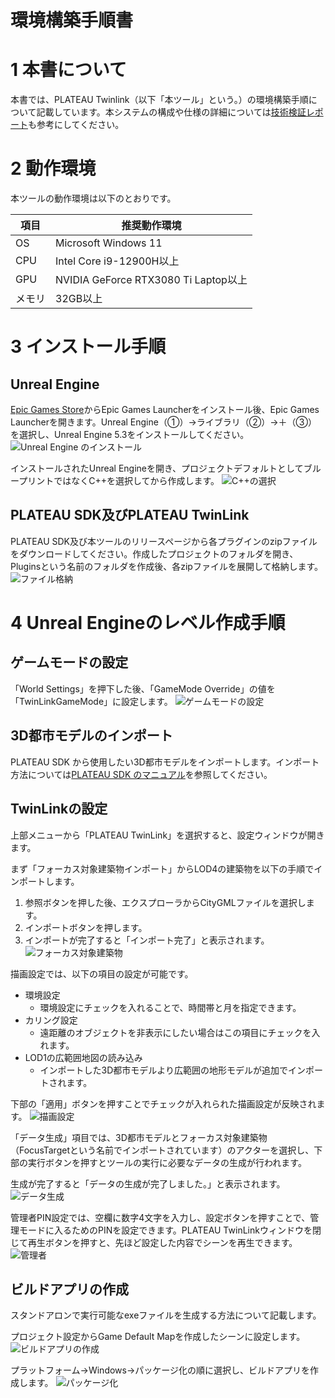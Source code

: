 # 環境構築手順書
# 1 本書について
本書では、PLATEAU Twinlink（以下「本ツール」という。）の環境構築手順について記載しています。本システムの構成や仕様の詳細については[技術検証レポート](https://)も参考にしてください。

# 2 動作環境
本ツールの動作環境は以下のとおりです。

| 項目 | 推奨動作環境 |
| - | - |
| OS | Microsoft Windows 11 |
| CPU | Intel Core i9-12900H以上 |
| GPU | NVIDIA GeForce RTX3080 Ti Laptop以上 |
| メモリ | 32GB以上 |

# 3 インストール手順
## Unreal Engine
[Epic Games Store](https://store.epicgames.com/ja/download)からEpic Games Launcherをインストール後、Epic Games Launcherを開きます。Unreal Engine（①）→ライブラリ（②）→＋（③）を選択し、Unreal Engine 5.3をインストールしてください。
![Unreal Engine のインストール](../resources/Setup/Unreal%20Engine%20のインストール.jpg)


インストールされたUnreal Engineを開き、プロジェクトデフォルトとしてブループリントではなくC++を選択してから作成します。
![C++の選択](../resources/Setup/C++の選択.jpg)


## PLATEAU SDK及びPLATEAU TwinLink
PLATEAU SDK及び本ツールのリリースページから各プラグインのzipファイルをダウンロードしてください。作成したプロジェクトのフォルダを開き、Pluginsという名前のフォルダを作成後、各zipファイルを展開して格納します。
![ファイル格納](../resources/Setup/ファイル格納.jpg)

# 4 Unreal Engineのレベル作成手順
## ゲームモードの設定
「World Settings」を押下した後、「GameMode Override」の値を「TwinLinkGameMode」に設定します。
![ゲームモードの設定](../resources/Setup/ゲームモード設定.jpg)

## 3D都市モデルのインポート
PLATEAU SDK から使用したい3D都市モデルをインポートします。インポート方法については[PLATEAU SDK のマニュアル](https://project-plateau.github.io/PLATEAU-SDK-for-Unreal/manual/ImportCityModels.html)を参照してください。

## TwinLinkの設定
上部メニューから「PLATEAU TwinLink」を選択すると、設定ウィンドウが開きます。

まず「フォーカス対象建築物インポート」からLOD4の建築物を以下の手順でインポートします。

1. 参照ボタンを押した後、エクスプローラからCityGMLファイルを選択します。
2. インポートボタンを押します。
3. インポートが完了すると「インポート完了」と表示されます。
![フォーカス対象建築物](../resources/Setup/フォーカス対象建築物のインポート.jpg)

描画設定では、以下の項目の設定が可能です。

- 環境設定
    - 環境設定にチェックを入れることで、時間帯と月を指定できます。
- カリング設定
    - 遠距離のオブジェクトを非表示にしたい場合はこの項目にチェックを入れます。
- LOD1の広範囲地図の読み込み
    - インポートした3D都市モデルより広範囲の地形モデルが追加でインポートされます。

下部の「適用」ボタンを押すことでチェックが入れられた描画設定が反映されます。
![描画設定](../resources/Setup/描画設定.jpg)


「データ生成」項目では、3D都市モデルとフォーカス対象建築物（FocusTargetという名前でインポートされています）のアクターを選択し、下部の実行ボタンを押すとツールの実行に必要なデータの生成が行われます。

生成が完了すると「データの生成が完了しました。」と表示されます。
![データ生成](../resources/Setup/データ生成.jpg)

管理者PIN設定では、空欄に数字4文字を入力し、設定ボタンを押すことで、管理モードに入るためのPINを設定できます。PLATEAU TwinLinkウィンドウを閉じて再生ボタンを押すと、先ほど設定した内容でシーンを再生できます。
![管理者](../resources/Setup/管理者PIN設定.jpg)


## ビルドアプリの作成
スタンドアロンで実行可能なexeファイルを生成する方法について記載します。

プロジェクト設定からGame Default Mapを作成したシーンに設定します。
![ビルドアプリの作成](../resources/Setup/ビルドアプリの作成.jpg)


プラットフォーム→Windows→パッケージ化の順に選択し、ビルドアプリを作成します。
![パッケージ化](../resources/Setup/パッケージ.jpg)
